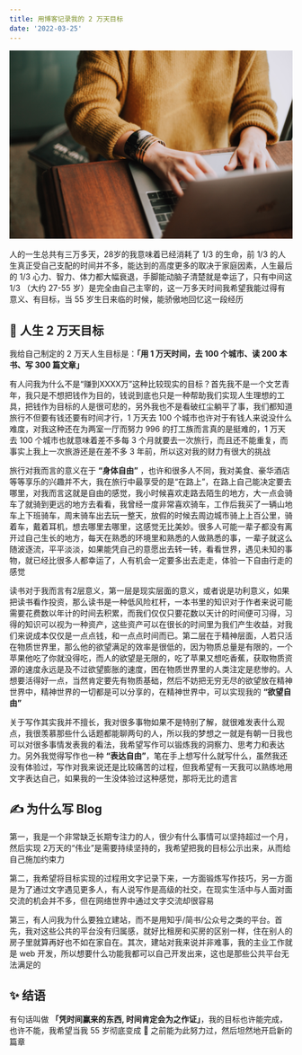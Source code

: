 ```yaml
---
title: 用博客记录我的 2 万天目标
date: '2022-03-25'
---
```

![头图](./christin-hume-Hcfwew744z4-unsplash.jpg)

人的一生总共有三万多天，28岁的我意味着已经消耗了 1/3 的生命，前 1/3 的人生真正受自己支配的时间并不多，能达到的高度更多的取决于家庭因素，人生最后的 1/3 心力、智力、体力都大幅衰退，手脚能动脑子清楚就是幸运了，只有中间这 1/3 （大约 27-55 岁）是完全由自己主宰的，这一万多天时间我希望我能过得有意义、有目标，当 55 岁生日来临的时候，能骄傲地回忆这一段经历

## 🌱 人生 2 万天目标
我给自己制定的 2 万天人生目标是：**「用 1 万天时间，去 100 个城市、读 200 本书、写 300 篇文章」**

有人问我为什么不是“赚到XXXX万”这种比较现实的目标？首先我不是一个文艺青年，我只是不想把钱作为目的，钱说到底也只是一种帮助我们实现人生理想的工具，把钱作为目标的人是很可悲的，另外我也不是看破红尘躺平了事，我们都知道旅行不但要有钱还要有时间才行，1 万天去 100 个城市也许对于有钱人来说没什么难度，对我这种还在为两室一厅而努力 996 的打工族而言真的是挺难的，1 万天去 100 个城市也就意味着差不多每 3 个月就要去一次旅行，而且还不能重复，而事实上我上一次旅游还是在差不多 3 年前，所以这对我的财力有很大的挑战

旅行对我而言的意义在于 **“身体自由”** ，也许和很多人不同，我对美食、豪华酒店等等享乐的兴趣并不大，我在旅行中最享受的是“在路上”，在路上自己能决定要去哪里，对我而言这就是自由的感觉，我小时候喜欢走路去陌生的地方，大一点会骑车了就骑到更远的地方去看看，我曾经一度非常喜欢骑车，工作后我买了一辆山地车上下班骑车，周末骑车出去玩一整天，放假的时候去周边城市骑上上百公里，骑着车，戴着耳机，想去哪里去哪里，这感觉无比美妙。很多人可能一辈子都没有离开过自己生长的地方，每天在熟悉的环境里和熟悉的人做熟悉的事，一辈子就这么随波逐流，平平淡淡，如果能凭自己的意愿出去转一转，看看世界，遇见未知的事物，就已经比很多人都幸运了，人有机会一定要多出去走走，体验一下自由行走的感觉

读书对于我而言有2层意义，第一层是现实层面的意义，或者说是功利意义，如果把读书看作投资，那么读书是一种低风险杠杆，一本书里的知识对于作者来说可能需要花费数以年计的时间去积累，而我们仅仅只要花数以天计的时间便可习得，习得的知识可以视为一种资产，这些资产可以在很长的时间里为我们产生收益，对我们来说成本仅仅是一点点钱，和一点点时间而已。第二层在于精神层面，人若只活在物质世界里，那么他的欲望满足的效率是很低的，因为物质总量是有限的，一个苹果他吃了你就没得吃，而人的欲望是无限的，吃了苹果又想吃香蕉，获取物质资源的速度永远是及不过欲望膨胀的速度，困在物质世界里的人类注定是悲惨的。人想要活得好一点，当然肯定要先有物质基础，然后不妨把无穷无尽的欲望放在精神世界中，精神世界的一切都是可以分享的，在精神世界中，可以实现我的 **“欲望自由”**

关于写作其实我并不擅长，我对很多事物如果不是特别了解，就很难发表什么观点，我很羡慕那些什么话题都能聊两句的人，所以我的梦想之一就是有朝一日我也可以对很多事情发表我的看法，我希望写作可以锻炼我的洞察力、思考力和表达力。另外我觉得写作也一种 **“表达自由”**，笔在手上想写什么就写什么，虽然我还没有体验过，写作对我来说还是比较痛苦的过程，但我希望有一天我可以熟练地用文字表达自己，如果我的一生没体验过这种感觉，那将无比的遗言

## ✍️ 为什么写 Blog
第一，我是一个非常缺乏长期专注力的人，很少有什么事情可以坚持超过一个月，然后实现 2万天的“伟业”是需要持续坚持的，我希望把我的目标公示出来，从而给自己施加约束力

第二，我希望将目标实现的过程用文字记录下来，一方面锻炼写作技巧，另一方面是为了通过文字遇见更多人，有人说写作是高级的社交，在现实生活中与人面对面交流的机会并不多，但在网络世界中通过文字交流却很容易

第三，有人问我为什么要独立建站，而不是用知乎/简书/公众号之类的平台。首先，我对这些公共的平台没有归属感，就好比租房和买房的区别一样，住在别人的房子里就算再好也不如在家自在。其次，建站对我来说并非难事，我的主业工作就是 web 开发，所以想要什么功能我都可以自己开发出来，这也是那些公共平台无法满足的

## ✨ 结语
有句话叫做 **「凭时间赢来的东西, 时间肯定会为之作证」**，我的目标也许能完成，也许不能，我希望当我 55 岁彻底变成 👴 之前能为此努力过，然后坦然地开启新的篇章
